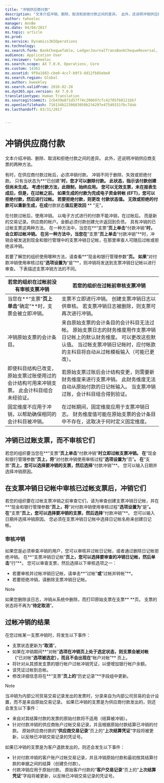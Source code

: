 ```yaml
---
title: "冲销供应商付款"
description: "文本介绍冲销、删除、取消和拒绝付款之间的差异。 此外，还说明冲销供应商支票的两种方法。"
author: twheeloc
manager: AnnBe
ms.date: 04/04/2017
ms.topic: article
ms.prod: 
ms.service: Dynamics365Operations
ms.technology: 
ms.search.form: BankChequeTable, LedgerJournalTransBankChequeReversal, LedgerJournalTransVendPaym
audience: Application User
ms.reviewer: twheeloc
ms.search.scope: AX 7.0.0, Operations, Core
ms.custom: 14361
ms.assetid: 9f0a1883-cbe0-4cc7-b9f3-dd12fb85ebe8
ms.search.region: Global
ms.author: kweekley
ms.search.validFrom: 2016-02-28
ms.dyn365.ops.version: AX 7.0.0
translationtype: Human Translation
ms.sourcegitcommit: 2cb439e871d57f74c296697cfc42705fb0121bb7
ms.openlocfilehash: 716134b2230683050b234297e475d9331fbc7dab
ms.lasthandoff: 03/31/2017


---
```


# <a name="reverse-a-vendor-payment"></a>冲销供应商付款

文本介绍冲销、删除、取消和拒绝付款之间的差异。 此外，还说明冲销供应商支票的两种方法。 

有时，在供应商付款过帐后，必须冲销付款。 冲销不同于删除、失效或拒绝付款。 只有当状态为**“已创建”**时，您才可以删除付款。 此状态，指示该付款创建但尚未生成。 考虑付款方法，此限制，始终应用。 您可以无效支票，未在报表生成后，但是，在过帐之前。 如果生成的付款为完成电子资金转帐 (EFT)，您可以拒绝付款，然后进行过帐。 若要拒绝付款，则更改** **付款状态值。 无效或拒绝的付款可以重新生成，在成**付款状态**值后更改回** ** "无"。 

在付款过帐后，使用冲销。 以电子方式进行的付款不能冲销，在过帐后。 而是新的交易记录。供应商的帐户。金额必须付款创建允许返回到负债。 具有冲销的已过帐支票这两种方法。 在一种方法中，当您在**“支票”**页上单击**“付款冲销”**时，会立即过帐冲销。 在另一种方法中，当您在**“支票”**页上单击**“付款冲销”**时，冲销会被发送到现金和银行管理中的支票冲销日记帐，在那里审查人可随后过帐或拒绝该冲销。 

若要了解您的组织使用哪种方法，请查看**“现金和银行管理参数”**页。 如果**“对付款冲销使用审核过程”**选项设置为**“是”**，则冲销将发送到支票冲销日记帐以进行审查。 下表描述支票冲销方法的不同。

| 若您的组织在过帐前没有审核支票冲销                                                                                                                                  | 若您的组织在过帐前审核支票冲销                                                                                                                                                                                                                                                                                                                                                                     |
|-----------------------------------------------------------------------------------------------------------------------------------------------------------------------------------------------------|---------------------------------------------------------------------------------------------------------------------------------------------------------------------------------------------------------------------------------------------------------------------------------------------------------------------------------------------------------------------------------------------------------------------------------|
| 当您在**“支票”**页上单击**“确定”**时，支票会被立即冲销。                                                                                                                      | 支票不立即进行冲销。 创建支票冲销日志以供审核。 若支票冲销日志被删除，则支票可再次进行冲销。                                                                                                                                                                                                                                                                |
| 冲销原始支票的会计条目。                                                                                                                                         | 来自原始支票的会计条目的会计科目无法过帐。 原始支票日志的财务维度用作支票冲销日记帐上的默认财务维度。 可以更改这些默认值。 当过帐支票冲销日记帐时，应付帐款的主科目将自动从过帐模板输入（可能已更改）。 |
| 即使科目结构已改变，原始支票过账使用过的会计结构可用来冲销支票。 此会计科目组合未经验证。 | 若原始支票过账后会计结构变更，则需要新财务维度来进行支票冲销。 此财务维度无法自动从原始付款的日记帐输入。 当支票冲销过账，会计科目组合得到验证。                                                                                                        |
| 固定维度不应用于冲销，以帮助确保相同的会计科目被冲销。                                                                                      | 在过帐期间，固定维度应用于支票冲销日志。 财务维度值可能在原始支票的会计条目中不存在，这取决于何时定义固定维度。                                                                                                                                                                                                     |

## <a name="reverse-posted-checks-without-reviewing-them"></a>冲销已过账支票，而不审核它们
若您的组织要当您在**“支票”**页上单击**“付款冲销”**时立即过帐支票冲销。 在**“现金和银行管理参数”**页上，将**“对付款冲销使用审核过程”**选项设置为**“否”**。 在**“支票”**页上，您可以选择要冲销的支票，然后选择**“付款冲销”**。 您可以输入日期并选择冲销原因。

## <a name="reverse-posted-checks-after-they-are-reviewed-in-the-check-reversal-journal"></a>在支票冲销日记帐中审核已过帐支票后，冲销它们
若您的组织要在过帐支票冲销之前审查它们，请为审查创建支票冲销日记帐，并在**“现金和银行管理参数”**页上，将**“对付款冲销使用审核过程”**选项设置为**“是”**。 在**“支票”**页上，您可以选择要冲销的支票，然后选择**“付款冲销”**。 您可以输入日期并选择冲销原因。 您必须在支票冲销日记帐中选择日记帐名称来创建日记帐。

### <a name="review-a-reversal"></a>审核冲销

如果您是必须审查冲销的用户，您可以审核并过帐日记帐，或者通过删除日记帐拒绝冲销。 在**“支票冲销日记帐”**页上，您可以选择要审查的冲销日记帐，然后单击**“行”**。 您可以审查支票，然后选择以下审核选项之一：

-   若要审核并过帐冲销日记帐，请单击**“过帐”**或**“过帐并转帐”**。
-   若要拒绝冲销，请删除支票冲销日记帐。

> [!NOTE]
> 如果您删除该日志，冲销从系统中删除，而打印原始支票在支票** **页。 支票的状态将不再为“**待定取消**”。

## <a name="results-of-posting-a-reversal"></a>过帐冲销的结果
在您过帐某一支票冲销时，将发生以下事件：

-   支票状态更新为“**取消**”。
-   如果在冲销期间**“对帐”**选项在冲销页上处于选定状态，则支票会被对帐（**“已对帐”**选项被选定），而且不会出现在**“帐户对帐”** 页上。
-   将针对从其颁发支票的银行帐户过帐冲销凭证，以便增加银行帐户余额。
-   该凭证过帐到总帐。
-   修改详细信息将在**“支票”**页上的**“历史记录”**字段组中更新。

> [!NOTE] 
> 当冲销为内部公司贸易交易记录发出的发票时，分录来自为内部公司贸易的会计设置，而不是来自原始交易记录。 如果已冲销的支票是为供应商付款发出的，则还会发生以下事件：

-   来自对其结算付款的发票的原始付款将不适用（结算被冲销）。
-   针对付款冲销的供应商账户过帐交易记录，并且根据原始付款结算已冲销的付款。 原始供应商付款的“**供应商交易记录**”页上的“**上次结算凭证**”字段将被更新，以反映已冲销交易记录的凭证号。

如果已冲销的支票是为客户退款发出的，则还会发生以下事件：

-   针对付款冲销的客户账户过帐交易记录，并且冲销原始付款和最初按其结算付款的单据之间的结算（创建负付款）。
-   付款冲销应用于原始付款。 原始客户付款的“**客户交易记录**”页上的“**上次结算凭证**”字段将被更新，以反映已冲销交易记录的凭证号。



